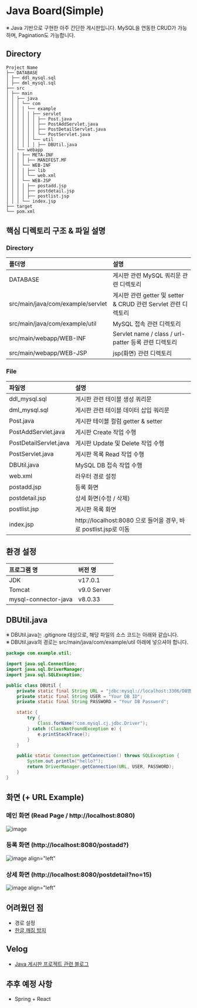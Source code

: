# Java Board(Simple)
※ Java 기반으로 구현한 아주 간단한 게시판입니다. MySQL을 연동한 CRUD가 가능하며, Pagination도 가능합니다.

## Directory
```
Project Name
├── DATABASE
│ ├── ddl_mysql.sql
│ ├── dml_mysql.sql
├── src
│ ├── main
│ │ ├── java
│ │ │ └── com
│ │ │ │ └── example
│ │ │ │ │ ├── servlet
│ │ │ │ │ │ ├── Post.java
│ │ │ │ │ │ ├── PostAddServlet.java
│ │ │ │ │ │ ├── PostDetailServlet.java
│ │ │ │ │ │ └── PostServlet.java
│ │ │ │ │ └── util
│ │ │ │ │ │ ├── DBUtil.java
│ │ └── webapp
│ │ │ ├── META-INF
│ │ │ │ ├── MANIFEST.MF
│ │ │ └── WEB-INF
│ │ │ │ ├── lib
│ │ │ │ └── web.xml
│ │ │ └── WEB-JSP
│ │ │ │ ├── postadd.jsp
│ │ │ │ ├── postdetail.jsp
│ │ │ │ ├── postlist.jsp
│ │ │ └── index.jsp
├── target
└── pom.xml
```

##  핵심 디렉토리 구조 & 파일 설명
### Directory
| 폴더명 | 설명  |
| :---------- | :------- |
| DATABASE     | 게시판 관련 MySQL 쿼리문 관련 디렉토리 |
| src/main/java/com/example/servlet     | 게시판 관련 getter 및 setter & CRUD 관련 Servlet 관련 디렉토리 |
| src/main/java/com/example/util        | MySQL 접속 관련 디렉토리  |
| src/main/webapp/WEB-INF         	| Servlet name / class / url-patter 등록 관련 디렉토리  |
| src/main/webapp/WEB-JSP         	| jsp(화면) 관련 디렉토리  |


### File
| 파일명 | 설명  |
| :---------- | :------- |
| ddl_mysql.sql     | 게시판 관련 테이블 생성 쿼리문 |
| dml_mysql.sql     | 게시판 관련 테이블 데이터 삽입 쿼리문 |
| Post.java     | 게시판 테이블 컬럼 getter & setter |
| PostAddServlet.java       | 게시판 Create 작업 수행  |
| PostDetailServlet.java         	| 게시판 Update 및 Delete 작업 수행  |
| PostServlet.java         	| 게시판 목록 Read 작업 수행  |
| DBUtil.java         	| MySQL DB 접속 작업 수행  |
| web.xml         	| 라우터 경로 설정  |
| postadd.jsp         	| 등록 화면  |
| postdetail.jsp         	| 상세 화면(수정 / 삭제)  |
| postlist.jsp         	| 게시판 목록 화면  |
| index.jsp          	| http://localhost:8080 으로 들어올 경우, 바로 postlist.jsp로 이동  |

## 환경 설정
| 프로그램 명 | 버전 명  |
| :---------- | :------- |
| JDK         | v17.0.1  |
| Tomcat     | v9.0 Server |
| mysql-connector-java     | v8.0.33 |


## DBUtil.java
※ DBUtil.java는 .gitignore 대상으로, 해당 파일의 소스 코드는 아래와 같습니다. <br>
※ DBUtil.java의 경로는 src/main/java/com/example/util 아래에 넣으셔야 합니다.

```java
package com.example.util;

import java.sql.Connection;
import java.sql.DriverManager;
import java.sql.SQLException;

public class DBUtil {
    private static final String URL = "jdbc:mysql://localhost:3306/DB명(예시:bulletin_board)?useUnicode=true&characterEncoding=UTF-8";
    private static final String USER = "Your DB ID";
    private static final String PASSWORD = "Your DB Password";

    static {
        try {
            Class.forName("com.mysql.cj.jdbc.Driver");
        } catch (ClassNotFoundException e) {
            e.printStackTrace();
        }
    }

    public static Connection getConnection() throws SQLException {
    	System.out.println("hello?");
    	return DriverManager.getConnection(URL, USER, PASSWORD);
    }
}
```

## 화면 (+ URL Example)
### 메인 화면 (Read Page / http://localhost:8080)
![image](https://github.com/user-attachments/assets/ff7f113d-e447-49d0-a5d7-a9a240e69ca6)



### 등록 화면 (http://localhost:8080/postadd?)
![image align="left"](https://github.com/irishNoah/javaBulletinBoardSideProject/assets/80700537/dc77b79d-a189-4065-87b3-0c7f2890e7b2)

### 상세 화면 (http://localhost:8080/postdetail?no=15)
![image align="left"](https://github.com/irishNoah/javaBulletinBoardSideProject/assets/80700537/62f1b7d2-8aaf-4e1a-a92e-329ec0e1722e)


## 어려웠던 점
- 경로 설정
- [한글 깨짐 방지](https://velog.io/@irish/JavaBoardProject-DeletePosting-and-PreventCrackKorean)

## Velog
- [Java 게시판 프로젝트 관련 블로그](https://velog.io/@irish/series/JavaBoardProject-Create_Dynamic_Web_Project)

## 추후 예정 사항
- Spring + React
